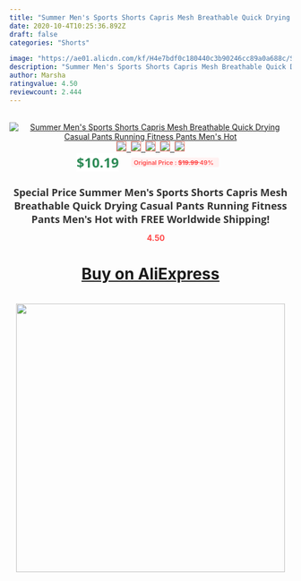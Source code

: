 ```yaml
---
title: "Summer Men's Sports Shorts Capris Mesh Breathable Quick Drying Casual Pants Running Fitness Pants Men's Hot"
date: 2020-10-4T10:25:36.892Z
draft: false
categories: "Shorts"

image: "https://ae01.alicdn.com/kf/H4e7bdf0c180440c3b90246cc89a0a688c/Summer-Men-s-Sports-Shorts-Capris-Mesh-Breathable-Quick-Drying-Casual-Pants-Running-Fitness-Pants-Men.jpg"
description: "Summer Men's Sports Shorts Capris Mesh Breathable Quick Drying Casual Pants Running Fitness Pants Men's Hot"
author: Marsha
ratingvalue: 4.50
reviewcount: 2.444
---
```

<br>
<div style="text-align: center;">
<a href="https://s.click.aliexpress.com/e/_ArSNMt" target="_blank" rel="nofollow noopener noreferrer"><img alt="Summer Men's Sports Shorts Capris Mesh Breathable Quick Drying Casual Pants Running Fitness Pants Men's Hot" class="magnifier-image" src="https://ae01.alicdn.com/kf/H4e7bdf0c180440c3b90246cc89a0a688c/Summer-Men-s-Sports-Shorts-Capris-Mesh-Breathable-Quick-Drying-Casual-Pants-Running-Fitness-Pants-Men.jpg_640x640.jpg">
<br>
<img style="border:1px solid salmon" src="https://ae01.alicdn.com/kf/H4e7bdf0c180440c3b90246cc89a0a688c/Summer-Men-s-Sports-Shorts-Capris-Mesh-Breathable-Quick-Drying-Casual-Pants-Running-Fitness-Pants-Men.jpg_120x120.jpg">&nbsp;&nbsp;<img style="border:1px solid salmon" src="https://ae01.alicdn.com/kf/H5da818f9c5fd450b97d5262eaca684a7f/Summer-Men-s-Sports-Shorts-Capris-Mesh-Breathable-Quick-Drying-Casual-Pants-Running-Fitness-Pants-Men.jpg_120x120.jpg">&nbsp;&nbsp;<img style="border:1px solid salmon" src="https://ae01.alicdn.com/kf/He7764b6b77b345ff93f1d238c38ca51c9/Summer-Men-s-Sports-Shorts-Capris-Mesh-Breathable-Quick-Drying-Casual-Pants-Running-Fitness-Pants-Men.jpg_120x120.jpg">&nbsp;&nbsp;<img style="border:1px solid salmon" src="https://ae01.alicdn.com/kf/H8f648facea1c42c6a1ce14ac5bbf6734e/Summer-Men-s-Sports-Shorts-Capris-Mesh-Breathable-Quick-Drying-Casual-Pants-Running-Fitness-Pants-Men.jpg_120x120.jpg">&nbsp;&nbsp;<img style="border:1px solid salmon" src="https://ae01.alicdn.com/kf/H9835aec3d69e474baf879c9cd467bacfQ/Summer-Men-s-Sports-Shorts-Capris-Mesh-Breathable-Quick-Drying-Casual-Pants-Running-Fitness-Pants-Men.jpg_120x120.jpg"></a></div><br0>
<div style="text-align: center;"><span style="background-color: white; border: 0px; box-sizing: border-box; color: seagreen; display: inline-block; font-family: &quot;open sans&quot; , &quot;arial&quot; , &quot;helvetica&quot; , sans-serif , &quot;heiti&quot;; font-size: 24px; font-stretch: inherit; font-weight: 700; line-height: inherit; margin: 0px 10px 0px 0px; padding: 0px; vertical-align: middle;">$10.19 </span>
<span style="background: rgb(255 , 241 , 241); border-radius: 3px; border: 0px; box-sizing: border-box; color: #ff4747; display: inline-block; font-family: inherit; font-size: 12px; font-stretch: inherit; font-style: inherit; font-variant: inherit; font-weight: 600; line-height: inherit; margin: 0px; padding: 2px 5px; transform: scale(0.9); vertical-align: middle;">Original Price : <b style="text-decoration: line-through;">$19.99 </b> 49%&nbsp;&nbsp;</span></div>
<h1 style="color: #333333; display: inline-block; font-family: &quot;open sans&quot; , &quot;arial&quot; , &quot;helvetica&quot; , sans-serif , &quot;heiti&quot;; font-size: 18px; font-stretch: inherit; font-weight: 700; text-align: center;">Special Price Summer Men's Sports Shorts Capris Mesh Breathable Quick Drying Casual Pants Running Fitness Pants Men's Hot with FREE Worldwide Shipping!</h1>
<div style="color: #ff4747; text-align: center;">
<img src="https://4.bp.blogspot.com/-M0ZcTcb-5uY/XleCXlxnR4I/AAAAAAAAAEc/OrjgMkXV1oMQFaCRZj5HQwOCBcu3w1FegCPcBGAYYCw/s1600/star.png" style="height: 15px;">&nbsp;<b>4.50</b></div>
<div class="button_cont" align="center"><a class="buynow_a" href="https://s.click.aliexpress.com/e/_ArSNMt" target="_blank" rel="nofollow noopener noreferrer"><H1>Buy on AliExpress</H1></a></div><br>
<div class="separator" style="clear: both; text-align: center;">
<img src="https://lh3.googleusercontent.com/-pTy5HemUv9M/XlePHvY0dAI/AAAAAAAAAE4/0nX5iRUoIWY8eMW9Dpxeirr157OZliDIgCLcBGAsYHQ/s1600/badge.gif" width="480">
</div>
